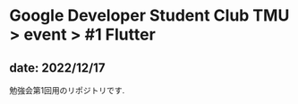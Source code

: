 # Google Developer Student Club TMU > event > #1 Flutter  
## date: 2022/12/17  
勉強会第1回用のリポジトリです.  

